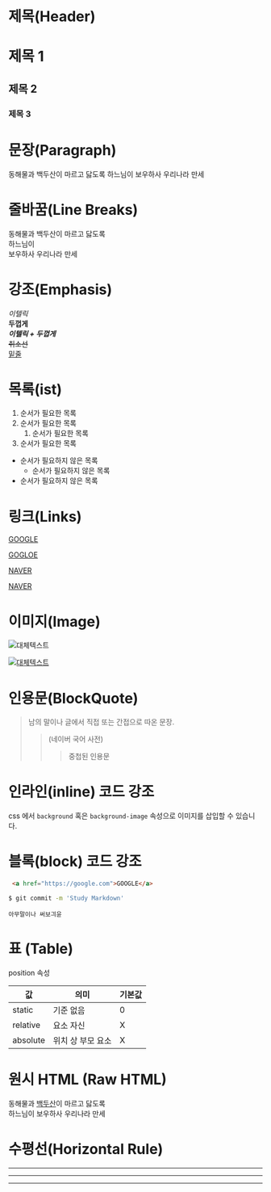 # 제목(Header)

# 제목 1
## 제목 2
### 제목 3

# 문장(Paragraph)

동해물과 백두산이 마르고 닳도록
하느님이 보우하사 우리나라 만세

# 줄바꿈(Line Breaks)
<!-- 띄어쓰기 두번 -->
동해물과 백두산이 마르고 닳도록  
하느님이 <br> 보우하사 우리나라 만세

# 강조(Emphasis)
_이텔릭_  
**두껍게**  
**_이텔릭 + 두껍게_**  
~~취소선~~  
<u>밑줄</u>

# 목록(ist)

<!-- ol 태그 -->
1. 순서가 필요한 목록
1. 순서가 필요한 목록
    1. 순서가 필요한 목록
    <!-- sub 메뉴 들여쓰기 두번 -->
1. 순서가 필요한 목록

<!-- ul 태그 -->
- 순서가 필요하지 않은 목록
    - 순서가 필요하지 않은 목록
- 순서가 필요하지 않은 목록


# 링크(Links)

 <a href="https://google.com">GOOGLE</a>

[GOGLOE](https://google.com)

<a href="https://naver.com" title="네이버로 이동">NAVER</a>

[NAVER](https://google.com "네이버로 이동")

# 이미지(Image)
![대체텍스트](https://blogpfthumb-phinf.pstatic.net/MjAyMTA0MzBfNzQg/MDAxNjE5Nzg2MzAwODI1.fWSz6C-eLEaJCXnvF8as_P0797KZ8ddtomfulRbI6dQg.m-a1TD56QgY4EyqNdQ1T--lEACajL3syVo8EqauiwQ8g.JPEG.bai4935/KakaoTalk_20210430_213756941.jpg?type=s1)

[![대체텍스트](https://blogpfthumb-phinf.pstatic.net/MjAyMTA0MzBfNzQg/MDAxNjE5Nzg2MzAwODI1.fWSz6C-eLEaJCXnvF8as_P0797KZ8ddtomfulRbI6dQg.m-a1TD56QgY4EyqNdQ1T--lEACajL3syVo8EqauiwQ8g.JPEG.bai4935/KakaoTalk_20210430_213756941.jpg?type=s1)](https://blog.naver.com/bai4935)
<!-- 사진 클릭하면 ()링크로 이동 -->

# 인용문(BlockQuote)

> 남의 말이나 글에서 직접 또는 간접으로 따온 문장.
>> (네이버 국어 사전)
>>> 중첩된 인용문

# 인라인(inline) 코드 강조

css 에서 `background` 혹은 `background-image` 속성으로 이미지를 삽입할 수 있습니다.

# 블록(block) 코드 강조

```html
 <a href="https://google.com">GOOGLE</a>
```
<!-- ```html 나 css같은 거 씀 -->
```bash
$ git commit -m 'Study Markdown'
```
```plaiuntext
아무말이나 써보긔윤
```

# 표 (Table)

position 속성

값 | 의미 | 기본값
--|--|--
static | 기준 없음 | 0
relative | 요소 자신 | X
absolute | 위치 상 부모 요소 | X
<!-- :--: 가운데 정렬 -->
<!-- --: 오른쪽 정렬 -->

# 원시 HTML (Raw HTML)

동해물과 <u>백두산</u>이 마르고 닳도록<br>
하느님이 보우하사 우리나라 만세

# 수평선(Horizontal Rule)
---

***

___